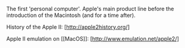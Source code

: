 The first 'personal computer'. Apple's main product line before the introduction of the Macintosh (and for a time after).

History of the Apple II:
[http://apple2history.org/]

Apple II emulation on [[MacOS]]:
[http://www.emulation.net/apple2/]